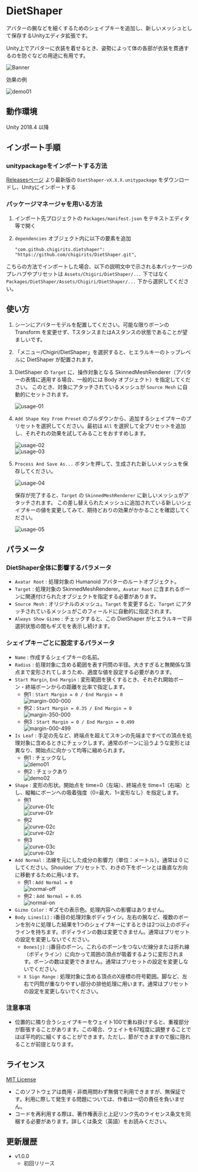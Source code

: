 # DietShaper

アバターの腕などを細くするためのシェイプキーを追加し、新しいメッシュとして保存するUnityエディタ拡張です。

Unity上でアバターに衣装を着せるとき、姿勢によって体の各部が衣装を貫通するのを防ぐなどの用途に有用です。

![Banner](https://repository-images.githubusercontent.com/298298937/85faac80-0817-11eb-8cce-efd45fe7784d)

効果の例

![demo01](https://user-images.githubusercontent.com/61717977/95670954-979fd380-0bcc-11eb-89e7-3d16eb204919.gif)
<!-- ![demo01-001](https://user-images.githubusercontent.com/61717977/95671858-6af0b980-0bd6-11eb-89db-d24d5ebd9b3d.png)![demo01-033](https://user-images.githubusercontent.com/61717977/95671859-6c21e680-0bd6-11eb-8a10-8aa7ff4e82a7.png) -->

## 動作環境

Unity 2018.4 以降

## インポート手順

### unitypackageをインポートする方法

[Releasesページ](https://github.com/chigirits/DietShaper/releases) より最新版の `DietShaper-vX.X.X.unitypackage` をダウンロードし、Unityにインポートする

### パッケージマネージャを用いる方法

1. インポート先プロジェクトの `Packages/manifest.json` をテキストエディタ等で開く
2. `dependencies` オブジェクト内に以下の要素を追加
   
   ```
   "com.github.chigirits.dietshaper": "https://github.com/chigirits/DietShaper.git",
   ```

こちらの方法でインポートした場合、以下の説明文中で示される本パッケージのプレハブやプリセットは `Assets/Chigiri/DietShaper/...` 下ではなく `Packages/DietShaper/Assets/Chigiri/DietShaper/...` 下から選択してください。

## 使い方

1. シーンにアバターモデルを配置してください。可能な限りボーンの Transform を変更せず、TスタンスまたはAスタンスの状態であることが望ましいです。
2. 「メニュー/Chigiri/DietShaper」を選択すると、ヒエラルキーのトップレベルに DietShaper が配置されます。
3. DietShaper の `Target` に、操作対象となる SkinnedMeshRenderer（アバターの表情に適用する場合、一般的には Body オブジェクト）を指定してください。
このとき、対象にアタッチされているメッシュが `Source Mesh` に自動的にセットされます。
   
   ![usage-01](https://user-images.githubusercontent.com/61717977/95670934-8b1b7b00-0bcc-11eb-8930-72cd3dda31fb.png)
4. `Add Shape Key From Preset` のプルダウンから、追加するシェイプキーのプリセットを選択してください。最初は `All` を選択して全プリセットを追加し、それぞれの効果を試してみることをおすすめします。
   
   ![usage-02](https://user-images.githubusercontent.com/61717977/95670935-8bb41180-0bcc-11eb-99c7-d0274e21972e.png)<br>
   ![usage-03](https://user-images.githubusercontent.com/61717977/95670936-8c4ca800-0bcc-11eb-9aef-917cc3b21fec.png)
5. `Process And Save As...` ボタンを押して、生成された新しいメッシュを保存してください。
   
   ![usage-04](https://user-images.githubusercontent.com/61717977/95670937-8c4ca800-0bcc-11eb-974f-db347c8887d1.png)
   
   保存が完了すると、`Target` の `SkinnedMeshRenderer` に新しいメッシュがアタッチされます。 この差し替えられたメッシュに追加されている新しいシェイプキーの値を変更してみて、期待どおりの効果がかかることを確認してください。
   
   ![usage-05](https://user-images.githubusercontent.com/61717977/95670938-8ce53e80-0bcc-11eb-9244-df54b997e905.png)

## パラメータ

### DietShaper全体に影響するパラメータ

- `Avatar Root` : 処理対象の Humanoid アバターのルートオブジェクト。
- `Target` : 処理対象の SkinnedMeshRenderer。`Avatar Root` に含まれるボーンに関連付けられたオブジェクトを指定する必要があります。
- `Source Mesh` : オリジナルのメッシュ。`Target` を変更すると、`Target` にアタッチされているメッシュがこのフィールドに自動的に指定されます。
- `Always Show Gizmo` : チェックすると、この DietShaper がヒエラルキーで非選択状態の間もギズモを表示し続けます。

### シェイプキーごとに設定するパラメータ

- `Name` : 作成するシェイプキーの名前。
- `Radius` : 処理対象に含める範囲を表す円筒の半径。大きすぎると無関係な頂点まで変形されてしまうため、適度な値を設定する必要があります。
- `Start Margin`, `End Margin` : 変形範囲を狭くするとき、それぞれ開始ボーン・終端ボーンからの距離を比率で指定します。<br>
  - 例1 : `Start Margin = 0 / End Margin = 0`<br>
    ![margin-000-000](https://user-images.githubusercontent.com/61717977/95670949-9373b600-0bcc-11eb-9901-ef6bd93d0d4f.png)
  - 例2 : `Start Margin = 0.35 / End Margin = 0`<br>
    ![margin-350-000](https://user-images.githubusercontent.com/61717977/95670950-9373b600-0bcc-11eb-9585-f23fe18698f2.png)
  - 例3 : `Start Margin = 0 / End Margin = 0.499`<br>
    ![margin-000-499](https://user-images.githubusercontent.com/61717977/95670951-9373b600-0bcc-11eb-8a70-fc2c67000071.png)
- `Is Leaf` : 手足の先など、終端点を超えてスキンの先端まですべての頂点を処理対象に含めるときにチェックします。通常のボーンに沿うような変形とは異なり、開始点に向かって均等に縮められます。
  - 例1 : チェックなし<br>
    ![demo01](https://user-images.githubusercontent.com/61717977/95670954-979fd380-0bcc-11eb-89e7-3d16eb204919.gif)
    <!-- ![demo01-001](https://user-images.githubusercontent.com/61717977/95671858-6af0b980-0bd6-11eb-89db-d24d5ebd9b3d.png)![demo01-033](https://user-images.githubusercontent.com/61717977/95671859-6c21e680-0bd6-11eb-8a10-8aa7ff4e82a7.png) -->
  - 例2 : チェックあり<br>
    ![demo02](https://user-images.githubusercontent.com/61717977/95670955-98d10080-0bcc-11eb-8eb0-24f249fffbf6.gif)
    <!-- ![demo02-001](https://user-images.githubusercontent.com/61717977/95671860-6cba7d00-0bd6-11eb-9cf7-258870d9f558.png)![demo02-028](https://user-images.githubusercontent.com/61717977/95671861-6d531380-0bd6-11eb-9a3e-878889cc2390.png) -->
- `Shape` : 変形の形状。開始点を time=0（左端）、終端点を time=1（右端）とし、縦軸にボーンへの吸着強度（0=最大、1=変形なし）を指定します。
  - 例1<br>
    ![curve-01c](https://user-images.githubusercontent.com/61717977/95670942-91a9f280-0bcc-11eb-9cb7-78cc4393eda1.png)<br>
    ![curve-01r](https://user-images.githubusercontent.com/61717977/95670941-91115c00-0bcc-11eb-8970-1953bf9dc148.png)
  - 例2<br>
    ![curve-02c](https://user-images.githubusercontent.com/61717977/95670943-92428900-0bcc-11eb-912b-a3efbaeb2349.png)<br>
    ![curve-02r](https://user-images.githubusercontent.com/61717977/95670945-92428900-0bcc-11eb-8b78-3ffbfc668c75.png)
  - 例3<br>
    ![curve-03c](https://user-images.githubusercontent.com/61717977/95670946-92db1f80-0bcc-11eb-86e4-f3099584e315.png)<br>
    ![curve-03r](https://user-images.githubusercontent.com/61717977/95670947-92db1f80-0bcc-11eb-8056-7d4d57641318.png)
- `Add Normal` : 法線を元にした成分の影響力（単位：メートル）。通常は 0 にしてください。Shoulder プリセットで、わきの下をボーンとは垂直な方向に移動するために用います。
  - 例1 : `Add Normal = 0`<br>
    ![normal-off](https://user-images.githubusercontent.com/61717977/95670956-98d10080-0bcc-11eb-91b6-9a22fa70671f.png)
  - 例2 : `Add Normal = 0.05`<br>
    ![normal-on](https://user-images.githubusercontent.com/61717977/95670957-99699700-0bcc-11eb-9ad5-cbd2be4476a6.png)
- `Gizmo Color` : ギズモの表示色。処理内容への影響はありません。
- `Body Lines[i]` : i番目の処理対象ボディライン。左右の腕など、複数のボーンを別々に処理した結果を1つのシェイプキーにするときは2つ以上のボディラインを持ちます。ボディラインの数は変更できません。通常はプリセットの設定を変更しないでください。
  - `Bones[j]` : j番目のボーン。これらのボーンをつないだ線分または折れ線（ボディライン）に向かって周囲の頂点が吸着するように変形されます。ボーンの数は変更できません。通常はプリセットの設定を変更しないでください。
  - `X Sign Range` : 処理対象に含める頂点のX座標の符号範囲。脚など、左右で円筒が重なりやすい部分の排他処理に用います。通常はプリセットの設定を変更しないでください。

### 注意事項

- 位置的に隣り合うシェイプキーをウェイト100で重ね掛けすると、重複部分が膨張することがあります。この場合、ウェイトを67程度に調整することでほぼ平均的に細くすることができます。ただし、節ができますので服に隠れることが前提となります。

## ライセンス

[MIT License](./LICENSE)

- このソフトウェアは商用・非商用問わず無償で利用できますが、無保証です。利用に際して発生する問題については、作者は一切の責任を負いません。
- コードを再利用する際は、著作権表示と上記リンク先のライセンス条文を同梱する必要があります。詳しくは条文（英語）をお読みください。

## 更新履歴

- v1.0.0
  - 初回リリース
